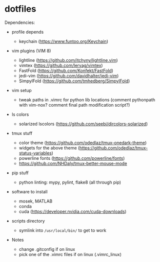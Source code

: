 # dotfiles

Dependencies:

- profile depends
  - keychain (https://www.funtoo.org/Keychain)

- vim plugins (VIM 8)
  - lightline (https://github.com/itchyny/lightline.vim)
  - vimtex (https://github.com/lervag/vimtex)
  - FastFold (https://github.com/Konfekt/FastFold)
  - jedi-vim (https://github.com/davidhalter/jedi-vim)
  - SimpylFold (https://github.com/tmhedberg/SimpylFold)

- vim setup
  - tweak paths in .vimrc for python lib locations (comment pythonpath with
    vim-nox? comment final path modification script?)

- ls colors
  - solarized lscolors (https://github.com/seebi/dircolors-solarized)

- tmux stuff
  - color theme (https://github.com/odedlaz/tmux-onedark-theme)
  - widgets for the above theme
    (https://github.com/odedlaz/tmux-status-variables)
  - powerline fonts (https://github.com/powerline/fonts)
  - https://github.com/NHDaly/tmux-better-mouse-mode

- pip stuff
  - python linting: mypy, pylint, flake8 (all through pip)

- software to install
  - mosek, MATLAB
  - conda
  - cuda (https://developer.nvidia.com/cuda-downloads)

- scripts directory
  - symlink into `/usr/local/bin/` to get to work

- Notes
  - change .gitconfig if on linux
  - pick one of the .vimrc files if on linux (.vimrc_linux)
